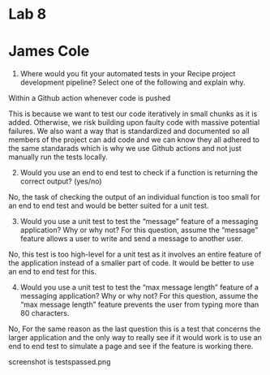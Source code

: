 # Lab 8
# James Cole

1. Where would you fit your automated tests in your Recipe project development pipeline? Select one of the following and explain why.

Within a Github action whenever code is pushed

This is because we want to test our code iteratively in small chunks as it is added. Otherwise, we risk building upon faulty code with massive potential failures. We also want a way that is standardized and documented so all members of the project can add code and we can know they all adhered to the same standarads which is why we use Github actions and not just manually run the tests locally.

2. Would you use an end to end test to check if a function is returning the correct output? (yes/no)

No, the task of checking the output of an individual function is too small for an end to end test and would be better suited for a unit test.

3. Would you use a unit test to test the “message” feature of a messaging application? Why or why not? For this question, assume the “message” feature allows a user to write and send a message to another user.

No, this test is too high-level for a unit test as it involves an entire feature of the application instead of a smaller part of code. It would be better to use an end to end test for this.

4. Would you use a unit test to test the “max message length” feature of a messaging application? Why or why not? For this question, assume the “max message length” feature prevents the user from typing more than 80 characters.

No, For the same reason as the last question this is a test that concerns the larger application and the only way to really see if it would work is to use an end to end test to simulate a page and see if the feature is working there.

screenshot is testspassed.png
